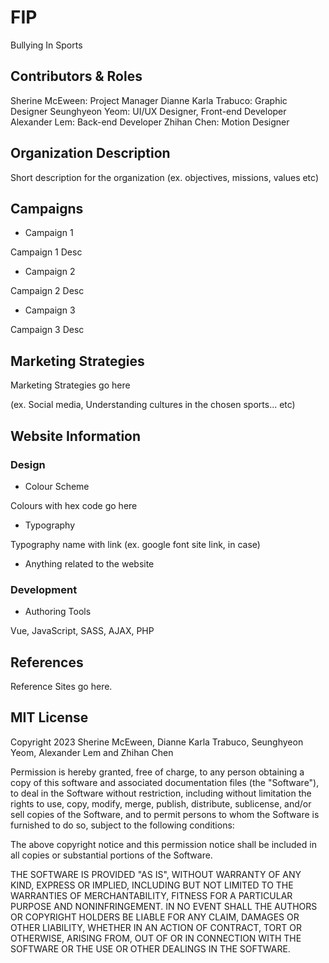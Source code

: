 # FIP
Bullying In Sports

## Contributors & Roles
Sherine McEween: Project Manager
Dianne Karla Trabuco: Graphic Designer
Seunghyeon Yeom: UI/UX Designer, Front-end Developer
Alexander Lem: Back-end Developer
Zhihan Chen: Motion Designer

## Organization Description
Short description for the organization (ex. objectives, missions, values etc)

## Campaigns
* Campaign 1

Campaign 1 Desc

* Campaign 2

Campaign 2 Desc

* Campaign 3

Campaign 3 Desc

## Marketing Strategies

Marketing Strategies go here

(ex. Social media, Understanding cultures in the chosen sports... etc)

## Website Information
### Design
* Colour Scheme

Colours with hex code go here

* Typography

Typography name with link (ex. google font site link, in case)

* Anything related to the website

### Development

* Authoring Tools

Vue, JavaScript, SASS, AJAX, PHP

## References

Reference Sites go here.

## MIT License
Copyright 2023 Sherine McEween, Dianne Karla Trabuco, Seunghyeon Yeom, Alexander Lem and Zhihan Chen

Permission is hereby granted, free of charge, to any person obtaining a copy of this software and associated documentation files (the "Software"), to deal in the Software without restriction, including without limitation the rights to use, copy, modify, merge, publish, distribute, sublicense, and/or sell copies of the Software, and to permit persons to whom the Software is furnished to do so, subject to the following conditions:

The above copyright notice and this permission notice shall be included in all copies or substantial portions of the Software.

THE SOFTWARE IS PROVIDED "AS IS", WITHOUT WARRANTY OF ANY KIND, EXPRESS OR IMPLIED, INCLUDING BUT NOT LIMITED TO THE WARRANTIES OF MERCHANTABILITY, FITNESS FOR A PARTICULAR PURPOSE AND NONINFRINGEMENT. IN NO EVENT SHALL THE AUTHORS OR COPYRIGHT HOLDERS BE LIABLE FOR ANY CLAIM, DAMAGES OR OTHER LIABILITY, WHETHER IN AN ACTION OF CONTRACT, TORT OR OTHERWISE, ARISING FROM, OUT OF OR IN CONNECTION WITH THE SOFTWARE OR THE USE OR OTHER DEALINGS IN THE SOFTWARE.